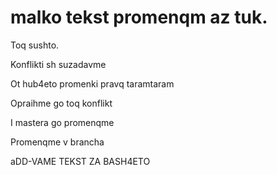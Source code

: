 # malko tekst promenqm az tuk.
Toq sushto.

Konflikti sh suzadavme

Ot hub4eto promenki pravq taramtaram

Opraihme go toq konflikt

I mastera go promenqme

Promenqme v brancha

aDD-VAME TEKST ZA BASH4ETO

